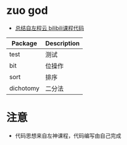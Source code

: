 # zuo god
- [总结自左程云 bilibili课程代码](https://www.bilibili.com/video/BV13g41157hK)

|Package|Description|
|---|---|
|test|测试|
|bit|位操作|
|sort|排序|
|dichotomy|二分法|

# 注意
- 代码思想来自左神课程，代码编写由自己完成